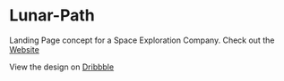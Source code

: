 # Lunar-Path

Landing Page concept for a Space Exploration Company. Check out the [Website](https://lunar-path.netlify.app/)

View the design on [Dribbble](https://dribbble.com/shots/21697774-Landing-Page-Design-Space-Exploration)
